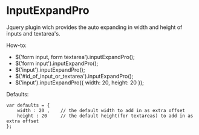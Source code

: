 InputExpandPro
===========

Jquery plugin wich provides the auto expanding in width and height of inputs and textarea's.

How-to:

* $('form input, form textarea').inputExpandPro();
* $('form input').inputExpandPro();
* $('input').inputExpandPro();
* $('#id_of_input_or_textarea').inputExpandPro();
* $('input').inputExpandPro({ width: 20, height: 20 });

Defaults:

	var defaults = {
		width : 20 , 	// the default width to add in as extra offset
		height : 20		// the default height(for textareas) to add in as extra offset
	};
